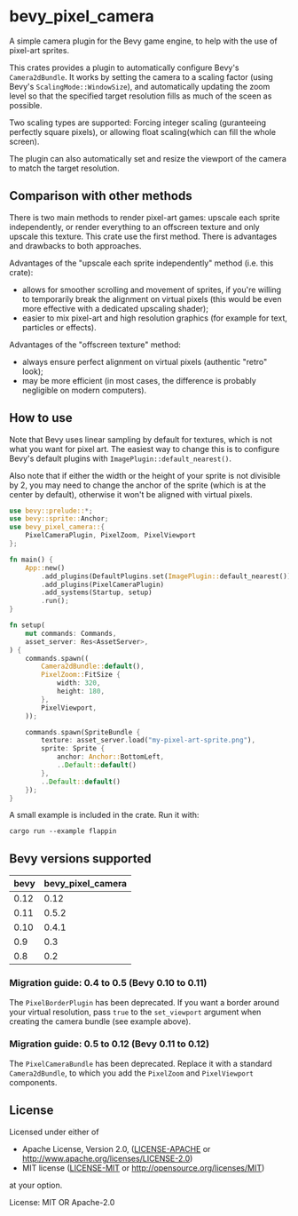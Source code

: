 # bevy_pixel_camera

A simple camera plugin for the Bevy game engine, to help with the use of
pixel-art sprites.

This crates provides a plugin to automatically configure Bevy's
`Camera2dBundle`. It works by setting the camera to a scaling
factor (using Bevy's `ScalingMode::WindowSize`), and automatically updating
the zoom level so that the specified target resolution fills as much of the
sceen as possible.

Two scaling types are supported: Forcing integer scaling (guranteeing perfectly square pixels), or allowing float scaling(which can fill the whole screen).

The plugin can also automatically set and resize the viewport of the camera
to match the target resolution.

## Comparison with other methods

There is two main methods to render pixel-art games: upscale each sprite
independently, or render everything to an offscreen texture and only upscale
this texture. This crate use the first method. There is advantages and
drawbacks to both approaches.

Advantages of the "upscale each sprite independently" method (i.e. this
crate):

- allows for smoother scrolling and movement of sprites, if you're willing
  to temporarily break the alignment on virtual pixels (this would be even
  more effective with a dedicated upscaling shader);
- easier to mix pixel-art and high resolution graphics (for example for
  text, particles or effects).

Advantages of the "offscreen texture" method:

- always ensure perfect alignment on virtual pixels (authentic "retro"
  look);
- may be more efficient (in most cases, the difference is probably
  negligible on modern computers).

## How to use

Note that Bevy uses linear sampling by default for textures, which is not
what you want for pixel art. The easiest way to change this is to configure
Bevy's default plugins with `ImagePlugin::default_nearest()`.

Also note that if either the width or the height of your sprite is not
divisible by 2, you may need to change the anchor of the sprite (which is at
the center by default), otherwise it won't be aligned with virtual pixels.

```rust
use bevy::prelude::*;
use bevy::sprite::Anchor;
use bevy_pixel_camera::{
    PixelCameraPlugin, PixelZoom, PixelViewport
};

fn main() {
    App::new()
        .add_plugins(DefaultPlugins.set(ImagePlugin::default_nearest()))
        .add_plugins(PixelCameraPlugin)
        .add_systems(Startup, setup)
        .run();
}

fn setup(
    mut commands: Commands,
    asset_server: Res<AssetServer>,
) {
    commands.spawn((
        Camera2dBundle::default(),
        PixelZoom::FitSize {
            width: 320,
            height: 180,
        },
        PixelViewport,
    ));

    commands.spawn(SpriteBundle {
        texture: asset_server.load("my-pixel-art-sprite.png"),
        sprite: Sprite {
            anchor: Anchor::BottomLeft,
            ..Default::default()
        },
        ..Default::default()
    });
}
```

A small example is included in the crate. Run it with:

```console
cargo run --example flappin
```

## Bevy versions supported

| bevy | bevy_pixel_camera |
|------|-------------------|
| 0.12 | 0.12              |
| 0.11 | 0.5.2             |
| 0.10 | 0.4.1             |
| 0.9  | 0.3               |
| 0.8  | 0.2               |

### Migration guide: 0.4 to 0.5 (Bevy 0.10 to 0.11)

The `PixelBorderPlugin` has been deprecated. If you want a border around
your virtual resolution, pass `true` to the `set_viewport` argument when
creating the camera bundle (see example above).

### Migration guide: 0.5 to 0.12 (Bevy 0.11 to 0.12)

The `PixelCameraBundle` has been deprecated. Replace it with a standard
`Camera2dBundle`, to which you add the `PixelZoom` and `PixelViewport`
components.

## License

Licensed under either of

- Apache License, Version 2.0, ([LICENSE-APACHE](LICENSE-APACHE) or
  <http://www.apache.org/licenses/LICENSE-2.0>)
- MIT license ([LICENSE-MIT](LICENSE-MIT) or
  <http://opensource.org/licenses/MIT>)

at your option.

License: MIT OR Apache-2.0
